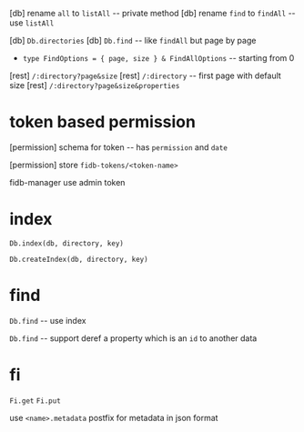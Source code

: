 [db] rename `all` to `listAll` -- private method
[db] rename `find` to `findAll` -- use `listAll`

[db] `Db.directories`
[db] `Db.find` -- like `findAll` but page by page

- `type FindOptions = { page, size } & FindAllOptions` -- starting from 0

[rest] `/:directory?page&size`
[rest] `/:directory` -- first page with default size
[rest] `/:directory?page&size&properties`

# token based permission

[permission] schema for token -- has `permission` and `date`

[permission] store `fidb-tokens/<token-name>`

fidb-manager use admin token

# index

`Db.index(db, directory, key)`

`Db.createIndex(db, directory, key)`

# find

`Db.find` -- use index

`Db.find` -- support deref a property which is an `id` to another data

# fi

`Fi.get`
`Fi.put`

use `<name>.metadata` postfix for metadata in json format
